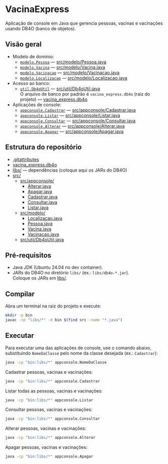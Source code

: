 # VacinaExpress

Aplicação de console em Java que gerencia pessoas, vacinas e vacinações usando DB4O (banco de objetos).

## Visão geral
- Modelo de domínio:
  - [`modelo.Pessoa`](src/modelo/Pessoa.java) — [src/modelo/Pessoa.java](src/modelo/Pessoa.java)
  - [`modelo.Vacina`](src/modelo/Vacina.java) — [src/modelo/Vacina.java](src/modelo/Vacina.java)
  - [`modelo.Vacinacao`](src/modelo/Vacinacao.java) — [src/modelo/Vacinacao.java](src/modelo/Vacinacao.java)
  - [`modelo.Localizacao`](src/modelo/Localizacao.java) — [src/modelo/Localizacao.java](src/modelo/Localizacao.java)
- Acesso ao banco:
  - [`util.Db4oUtil`](src/util/Db4oUtil.java) — [src/util/Db4oUtil.java](src/util/Db4oUtil.java)  
    O arquivo de banco por padrão é `vacina_express.db4o` (raiz do projeto) — [vacina_express.db4o](vacina_express.db4o)
- Aplicações de console:
  - [`appconsole.Cadastrar`](src/appconsole/Cadastrar.java) — [src/appconsole/Cadastrar.java](src/appconsole/Cadastrar.java)
  - [`appconsole.Listar`](src/appconsole/Listar.java) — [src/appconsole/Listar.java](src/appconsole/Listar.java)
  - [`appconsole.Consultar`](src/appconsole/Consultar.java) — [src/appconsole/Consultar.java](src/appconsole/Consultar.java)
  - [`appconsole.Alterar`](src/appconsole/Alterar.java) — [src/appconsole/Alterar.java](src/appconsole/Alterar.java)
  - [`appconsole.Apagar`](src/appconsole/Apagar.java) — [src/appconsole/Apagar.java](src/appconsole/Apagar.java)

## Estrutura do repositório
- [.gitattributes](.gitattributes)
- [vacina_express.db4o](vacina_express.db4o)
- [libs/](libs/) — dependências (coloque aqui os JARs do DB4O)
- [src/](src/)
  - [src/appconsole/](src/appconsole/)
    - [Alterar.java](src/appconsole/Alterar.java)
    - [Apagar.java](src/appconsole/Apagar.java)
    - [Cadastrar.java](src/appconsole/Cadastrar.java)
    - [Consultar.java](src/appconsole/Consultar.java)
    - [Listar.java](src/appconsole/Listar.java)
  - [src/modelo/](src/modelo/)
    - [Localizacao.java](src/modelo/Localizacao.java)
    - [Pessoa.java](src/modelo/Pessoa.java)
    - [Vacina.java](src/modelo/Vacina.java)
    - [Vacinacao.java](src/modelo/Vacinacao.java)
  - [src/util/Db4oUtil.java](src/util/Db4oUtil.java)

## Pré-requisitos
- Java JDK (Ubuntu 24.04 no dev container).
- JARs do DB4O no diretório `libs/` (ex.: `libs/db4o-*.jar`).  
  Coloque os JARs em [libs/](libs/).

## Compilar
Abra um terminal na raiz do projeto e execute:
```bash
mkdir -p bin
javac -cp "libs/*" -d bin $(find src -name "*.java")
```

## Executar
Para executar uma das aplicações de console, use o comando abaixo, substituindo `NomeDaClasse` pelo nome da classe desejada (ex.: `Cadastrar`):
```bash
java -cp "bin:libs/*" appconsole.NomeDaClasse
```
Cadastrar pessoas, vacinas e vacinações:
```bash
java -cp "bin:libs/*" appconsole.Cadastrar
```

Listar todas as pessoas, vacinas e vacinações:
```bash
java -cp "bin:libs/*" appconsole.Listar
```

Consultar pessoas, vacinas e vacinações:
```bash
java -cp "bin:libs/*" appconsole.Consultar
``` 

Alterar pessoas, vacinas e vacinações:
```bash
java -cp "bin:libs/*" appconsole.Alterar
``` 
Apagar pessoas, vacinas e vacinações:
```bash
java -cp "bin:libs/*" appconsole.Apagar
```
